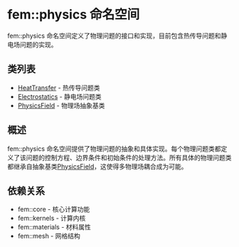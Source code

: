 # fem::physics 命名空间

fem::physics 命名空间定义了物理问题的接口和实现，目前包含热传导问题和静电场问题的实现。

## 类列表

- [HeatTransfer](./classes/HeatTransfer.md) - 热传导问题类
- [Electrostatics](./classes/Electrostatics.md) - 静电场问题类
- [PhysicsField](./classes/PhysicsField.md) - 物理场抽象基类

## 概述

fem::physics 命名空间提供了物理问题的抽象和具体实现。每个物理问题类都定义了该问题的控制方程、边界条件和初始条件的处理方法。所有具体的物理问题类都继承自抽象基类[PhysicsField](./classes/PhysicsField.md)，这使得多物理场耦合成为可能。

## 依赖关系

- fem::core - 核心计算功能
- fem::kernels - 计算内核
- fem::materials - 材料属性
- fem::mesh - 网格结构
